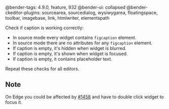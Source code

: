 @bender-tags: 4.9.0, feature, 932
@bender-ui: collapsed
@bender-ckeditor-plugins: sourcearea, sourcedialog, wysiwygarea, floatingspace, toolbar, imagebase, link, htmlwriter, elementspath

Check if caption is working correctly:

* In source mode every widget contains `figcaption` element.
* In source mode there are no attributes for any `figcaption` element.
* If caption is empty, it's hidden when widget is blurred.
* If caption is empty, it's shown when widget is focused.
* If caption is empty, it contains placeholder text.

Repeat these checks for all editors.

## Note

On Edge you could be affected by [#1458](https://github.com/ckeditor/ckeditor-dev/issues/1458) and have to double click widget to focus it.
